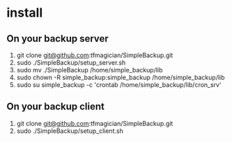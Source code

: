 # install #

## On your backup server ##

1. git clone git@github.com:tfmagician/SimpleBackup.git 
2. sudo ./SimpleBackup/setup_server.sh
3. sudo mv ./SimpleBackup /home/simple_backup/lib
4. sudo chown -R simple_backup:simple_backup /home/simple_backup/lib
5. sudo su simple_backup -c 'crontab /home/simple_backup/lib/cron_srv'

## On your backup client ##

1. git clone git@github.com:tfmagician/SimpleBackup.git 
2. sudo ./SimpleBackup/setup_client.sh
